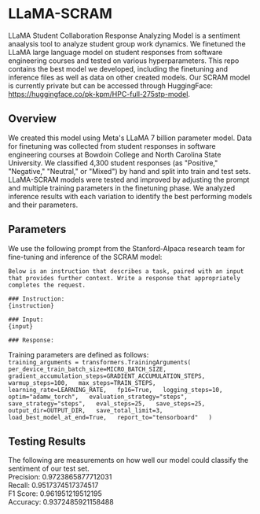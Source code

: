 # LLaMA-SCRAM

LLaMA Student Collaboration Response Analyzing Model is a sentiment anaalysis tool to analyze student group work dynamics. We finetuned the LLaMA large language model on student responses from software engineering courses and tested on various hyperparameters. This repo contains the best model we developed, including the finetuning and inference files as well as data on other created models. Our SCRAM model is currently private but can be accessed through HuggingFace: https://huggingface.co/pk-kpm/HPC-full-275stp-model.  

## Overview
We created this model using Meta's LLaMA 7 billion parameter model. Data for finetuning was collected from student responses in software engineering courses at Bowdoin College and North Carolina State University. We classified 4,300 student responses (as "Positive," "Negative," "Neutral," or "Mixed") by hand and split into train and test sets. LLaMA-SCRAM models were tested and improved by adjusting the prompt and multiple training parameters in the finetuning phase. We analyzed inference results with each variation to identify the best performing models and their parameters.  

## Parameters
We use the following prompt from the Stanford-Alpaca research team for fine-tuning and inference of the SCRAM model:  
 ```
 Below is an instruction that describes a task, paired with an input that provides further context. Write a response that appropriately completes the request.
 
 ### Instruction:
 {instruction}
 
 ### Input:
 {input}
 
 ### Response:
 ```

Training parameters are defined as follows:  
`training_arguments = transformers.TrainingArguments(  
    per_device_train_batch_size=MICRO_BATCH_SIZE,  
    gradient_accumulation_steps=GRADIENT_ACCUMULATION_STEPS,  
    warmup_steps=100,  
    max_steps=TRAIN_STEPS,  
    learning_rate=LEARNING_RATE,  
    fp16=True,  
    logging_steps=10,  
    optim="adamw_torch",  
    evaluation_strategy="steps",  
    save_strategy="steps",  
    eval_steps=25,  
    save_steps=25,  
    output_dir=OUTPUT_DIR,  
    save_total_limit=3,  
    load_best_model_at_end=True,  
    report_to="tensorboard"  
)`  

## Testing Results
The following are measurements on how well our model could classify the sentiment of our test set.  
Precision:  0.9723865877712031  
Recall:  0.9517374517374517  
F1 Score:  0.961951219512195  
Accuracy:  0.9372485921158488
